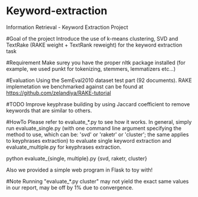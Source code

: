 # Keyword-extraction
Information Retrieval - Keyword Extraction Project

#Goal of the project
Introduce the use of k-means clustering, SVD and TextRake (RAKE weight + TextRank reweight) for the keyword extraction task

#Requirement
Make surey you have the proper nltk package installed (for example, we used punkt for tokenizing, stemmers, lemmatizers etc...)

#Evaluation
Using the SemEval2010 dataset test part (92 documents). RAKE implemetation we benchmarked against can be found at https://github.com/zelandiya/RAKE-tutorial

#TODO
Improve keyphrase building by using Jaccard coefficient to remove keywords that are similar to others.

#HowTo
Please refer to evaluate_*.py to see how it works. In general, simply run evaluate_single.py (with one command line argument specifying the method to use, which can be: 'svd' or 'raketr' or 'cluster'; the same applies to keyphrases extraction) to evaluate single keyword extraction and evaluate_multiple.py for keyphrases extraction.

python evaluate_{single, multiple}.py {svd, raketr, cluster}

Also we provided a simple web program in Flask to toy with!

#Note
Running "evaluate_*.py cluster" may not yield the exact same values in our report, may be off by 1% due to convergence.
